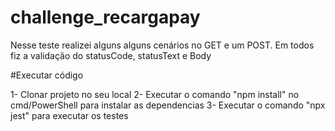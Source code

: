 # challenge_recargapay

Nesse teste realizei alguns alguns cenários no GET e um POST. Em todos fiz a validação do statusCode, statusText e Body

#Executar código

1- Clonar projeto no seu local
2- Executar o comando "npm install" no cmd/PowerShell para instalar as dependencias
3- Executar o comando "npx jest" para executar os testes
